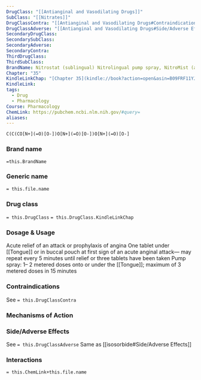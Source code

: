 ```yaml
---
DrugClass: "[[Antianginal and Vasodilating Drugs]]"
SubClass: "[[Nitrates]]"
DrugClassContra: "[[Antianginal and Vasodilating Drugs#Contraindications]]"
DrugClassAdverse: "[[Antianginal and Vasodilating Drugs#Side/Adverse Effects]]"
SecondaryDrugClass: 
SecondarySubClass: 
SecondaryAdverse: 
SecondaryContra: 
ThirdDrugClass: 
ThirdSubClass: 
BrandName: Nitrostat (sublingual) Nitrolingual pump spray, NitroMist (aerosol used sublingually)
Chapter: "35"
KindleLinkChap: "[Chapter 35](kindle://book?action=open&asin=B09FRF11YJ&location=19375)"
KindleLink: 
tags:
  - Drug
  - Pharmacology
Course: Pharmacology
ChemLink: https://pubchem.ncbi.nlm.nih.gov/#query=
aliases:
---
```

```smiles
C(C(CO[N+](=O)[O-])O[N+](=O)[O-])O[N+](=O)[O-]
```
### Brand name
`=this.BrandName`

### Generic name
`= this.file.name`

### Drug class 
`= this.DrugClass`
	`= this.DrugClass.KindleLinkChap`

### Dosage & Usage
Acute relief of an attack or prophylaxis of angina
One tablet under [[Tongue]] or in buccal pouch at first sign of an acute anginal attack— may repeat every 5 minutes until relief or three tablets have been taken 
Pump spray: 1– 2 metered doses onto or under the [[Tongue]]; maximum of 3 metered doses in 15 minutes

### Contraindications
See `= this.DrugClassContra`

### Mechanisms of Action


### Side/Adverse Effects
See `= this.DrugClassAdverse`
Same as [[isosorbide#Side/Adverse Effects]] 

### Interactions

`= this.ChemLink+this.file.name`
